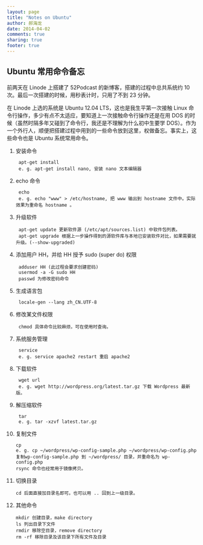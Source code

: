 ```yaml
---
layout: page
title: "Notes on Ubuntu"
author: 郝海龙
date: 2014-04-02
comments: true
sharing: true
footer: true
---
```


## Ubuntu 常用命令备忘

前两天在 Linode 上搭建了 52Podcast 的新博客，搭建的过程中总共系统约 10 次。最后一次搭建的时候，用秒表计时，只用了不到 23 分钟。

在 Linode 上选的系统是 Ubuntu 12.04 LTS，这也是我生平第一次接触 Linux 命令行操作，多少有点不太适应，要知道上一次接触命令行操作还是在用 DOS 的时候（虽然时隔多年又碰到了命令行，我还是不理解为什么初中生要学 DOS）。作为一个外行人，顺便把搭建过程中用到的一些命令放到这里，权做备忘。事实上，这些命令也是 Ubuntu 系统常用命令。

1. 安装命令
	
		apt-get install
		e. g. apt-get install nano, 安装 nano 文本编辑器
		
2. echo 命令
		
		echo
		e. g. echo "www" > /etc/hostname, 把 www 输出到 hostname 文件中。实际效果为重命名 hostname 。
		
3. 升级软件
		
		apt-get update 更新软件源 (/etc/apt/sources.list) 中软件包列表。
		apt-get upgrade 根据上一步操作得到的源软件库与本地已安装软件对比，如果需要就升级。(--show-upgraded)

4. 添加用户 HH，并给 HH 授予 sudo (super do) 权限
		
		adduser HH (此过程会要求创建密码)
		usermod -a -G sudo HH
		passwd 为修改密码命令

5. 生成语言包
		
		locale-gen --lang zh_CN.UTF-8
		
6. 修改某文件权限

		chmod 具体命令比较麻烦，可在使用时查询。

7. 系统服务管理

		service
		e. g. service apache2 restart 重启 apache2
		
8. 下载软件

		wget url
		e. g. wget http://wordpress.org/latest.tar.gz 下载 Wordpress 最新版。

9. 解压缩软件

		tar
		e. g. tar -xzvf latest.tar.gz 
		
10. 复制文件

		cp
		e. g. cp ~/wordpress/wp-config-sample.php ~/wordpress/wp-config.php 复制wp-config-sample.php 到 ~/wordpress/ 目录，并重命名为 wp-config.php
		rsync 命令也经常用于镜像拷贝。
		
11. 切换目录

		cd 后面直接加目录名即可。也可以用 .. 回到上一级目录。
		
12. 其他命令

		mkdir 创建目录，make directory
		ls 列出目录下文件
		rmdir 移除空目录，remove directory
		rm -rf 移除目录及该目录下所有文件及目录
		

